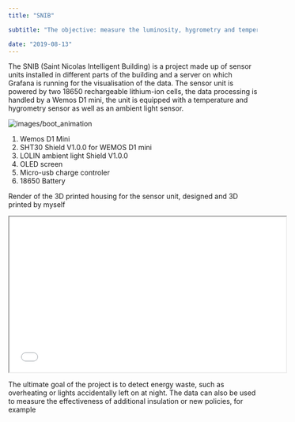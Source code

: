 ```yaml
---
title: "SNIB"

subtitle: "The objective: measure the luminosity, hygrometry and temperature of the rooms and transmitting the data on a server for decision-making."

date: "2019-08-13"
---
```

The SNIB (Saint Nicolas Intelligent Building) is a project made up of sensor units installed in different parts of the building and a server on which Grafana is running for the visualisation of the data. The sensor unit is powered by two 18650 rechargeable lithium-ion cells, the data processing is handled by a Wemos D1 mini, the unit is equipped with a temperature and hygrometry sensor as well as an ambient light sensor.

![images/boot_animation](/images/SNIB-see-thru.png)

1. Wemos D1 Mini
2. SHT30 Shield V1.0.0 for WEMOS D1 mini
3. LOLIN ambient light Shield V1.0.0
4. OLED screen
5. Micro-usb charge controler
6. 18650 Battery

Render of the 3D printed housing for the sensor unit, designed and 3D printed by myself

<iframe width="560" height="315" src="/images/SNIB-TurnTable.html"></iframe>

The ultimate goal of the project is to detect energy waste, such as overheating or lights accidentally left on at night. The data can also be used to measure the effectiveness of additional insulation or new policies, for example
